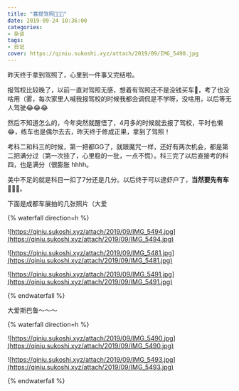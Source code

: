 ```yaml
---
title: "喜提驾照🥳🥳🥳"
date: 2019-09-24 10:36:00
categories:
- 杂谈
tags: 
- 日记
cover: https://qiniu.sukoshi.xyz/attach/2019/09/IMG_5490.jpg
---
```


昨天终于拿到驾照了，心里到一件事又完结啦。

报驾校比较晚了，以前一直对驾照无感，想着有驾照还不是没钱买车🚗，考了也没啥用（雾，每次家里人喊我报驾校的时候我都会调侃是不学呀，没啥用，以后等无人驾驶😂😂😂

然后不知道怎么的，今年突然就醒悟了，4月多的时候就去报了驾校，平时也懒😂，练车也是偶尔去去，昨天终于修成正果，拿到了驾照！

考科二和科三的时候，第一把都GG了，就跟魔咒一样，还好有两次机会，都是第二把满分过（第一次挂了，心里稳的一批，一点不慌）。科三完了以后直接考的科四，也是满分（很膨胀 hhhh。

美中不足的就是科目一扣了7分还是几分。以后终于可以逮虾户了，**当然要先有车** 🤒🤒🤒。

下面是成都车展拍的几张照片（大爱

{% waterfall direction=h %}

![https://qiniu.sukoshi.xyz/attach/2019/09/IMG_5494.jpg](https://qiniu.sukoshi.xyz/attach/2019/09/IMG_5494.jpg)

![https://qiniu.sukoshi.xyz/attach/2019/09/IMG_5481.jpg](https://qiniu.sukoshi.xyz/attach/2019/09/IMG_5481.jpg)

![https://qiniu.sukoshi.xyz/attach/2019/09/IMG_5491.jpg](https://qiniu.sukoshi.xyz/attach/2019/09/IMG_5491.jpg)

{% endwaterfall %}

大爱斯巴鲁～～～

{% waterfall direction=h %}

![https://qiniu.sukoshi.xyz/attach/2019/09/IMG_5490.jpg](https://qiniu.sukoshi.xyz/attach/2019/09/IMG_5490.jpg)

![https://qiniu.sukoshi.xyz/attach/2019/09/IMG_5493.jpg](https://qiniu.sukoshi.xyz/attach/2019/09/IMG_5493.jpg)

{% endwaterfall %}